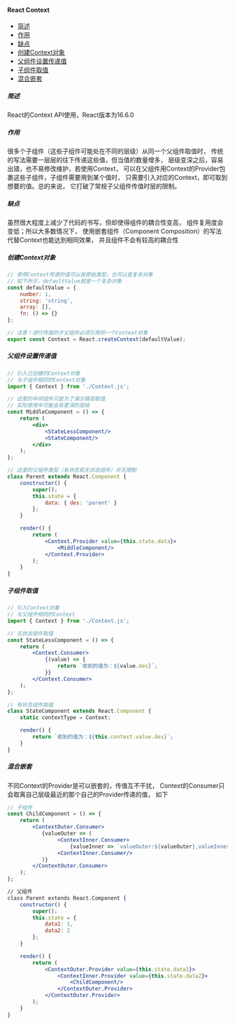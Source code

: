 #### React Context

- [简述](#简述)
- [作用](#作用)
- [缺点](#缺点)
- [创建Context对象](#创建Context对象)
- [父组件设置传递值](#父组件设置传递值)
- [子组件取值](#子组件取值)
- [混合嵌套](#混合嵌套)

##### 简述
React的Context API使用，React版本为16.6.0

##### 作用
很多个子组件（这些子组件可能处在不同的层级）从同一个父组件取值时，
传统的写法需要一层层的往下传递这些值，但当值的数量增多，
层级变深之后，容易出错，也不易修改维护，若使用Context，
可以在父组件用Context的Provider包裹这些子组件，子组件需要用到某个值时，
只需要引入对应的Context，即可取到想要的值。总的来说，
它打破了常规子父组件传值时层的限制。

##### 缺点
虽然很大程度上减少了代码的书写，但却使得组件的耦合性变高，
组件复用度会变低；所以大多数情况下，
使用嵌套组件（Component Composition）的写法代替Context也能达到相同效果，
并且组件不会有较高的耦合性

##### 创建Context对象
```jsx
// 使用Context传递的值可以是原始类型，也可以是复杂对象
// 如下所示，defaultValue就是一个复杂对象
const defaultValue = {
    number: 1,
    string: 'string',
    array: [],
    fn: () => {}
};

// 注意！进行传值的子父组件必须引用同一个Context对象
export const Context = React.createContext(defaultValue);
```
##### 父组件设置传递值
```jsx
// 引入已创建的Context对象
// 与子组件相同的Context对象
import { Context } from './Context.js';

// 这里的中间组件只是为了演示隔层取值
// 实际使用中可能会有更深的层级
const MiddleComponent = () => {
    return (
        <div>
            <StateLessComponent/>
            <StateComponent/>
        </div>
    );
};

// 这里的父组件类型（有状态和无状态组件）并无限制
class Parent extends React.Component {
    constructor() {
        super();
        this.state = {
            data: { des: 'parent' }
        };
    }

    render() {
        return (
            <Context.Provider value={this.state.data}>
                <MiddleComponent/>
            </Context.Provider>
        );
    }
}
```

##### 子组件取值
```jsx
// 引入Context对象
// 与父组件相同的Context
import { Context } from './Context.js';

// 无状态组件取值
const StateLessComponent = () => {
    return (
        <Context.Consumer>
            {(value) => {
                return `收到的值为：${value.des}`;
            }}
        </Context.Consumer>
    );
};

// 有状态组件取值
class StateComponent extends React.Component {
    static contextType = Context;

    render() {
        return `收到的值为：${this.context.value.des}`;
    }
}
```

##### 混合嵌套
不同Context的Provider是可以嵌套的，传值互不干扰，
Context的Consumer只会取离自己层级最近的那个自己的Provider传递的值，
如下
```jsx
// 子组件
const ChildComponent = () => {
    return (
        <ContextOuter.Consumer>
           {valueOuter => (
                <ContextInner.Consumer>
                    {valueInner => `valueOuter:${valueOuter},valueInner:${valueInner}`}
                <ContextInner.Consumer/>
           )}
        </ContextOuter.Consumer>
    );
};

// 父组件
class Parent extends React.Component {
    constructor() {
        super();
        this.state = {
            data1: 1,
            data2: 2
        };
    }

    render() {
        return (
            <ContextOuter.Provider value={this.state.data1}>
                <ContextInner.Provider value={this.state.data2}>
                    <ChildComponent/>
                </ContextOuter.Provider>
            </ContextOuter.Provider>
        );
    }
}
```